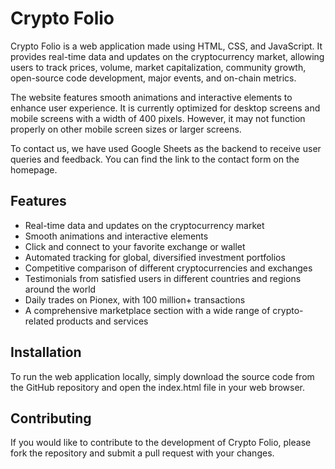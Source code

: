 # Crypto Folio

Crypto Folio is a web application made using HTML, CSS, and JavaScript. It provides real-time data and updates on the cryptocurrency market, allowing users to track prices, volume, market capitalization, community growth, open-source code development, major events, and on-chain metrics.

The website features smooth animations and interactive elements to enhance user experience. It is currently optimized for desktop screens and mobile screens with a width of 400 pixels. However, it may not function properly on other mobile screen sizes or larger screens.

To contact us, we have used Google Sheets as the backend to receive user queries and feedback. You can find the link to the contact form on the homepage.

## Features

- Real-time data and updates on the cryptocurrency market
- Smooth animations and interactive elements
- Click and connect to your favorite exchange or wallet
- Automated tracking for global, diversified investment portfolios
- Competitive comparison of different cryptocurrencies and exchanges
- Testimonials from satisfied users in different countries and regions around the world
- Daily trades on Pionex, with 100 million+ transactions
- A comprehensive marketplace section with a wide range of crypto-related products and services

## Installation

To run the web application locally, simply download the source code from the GitHub repository and open the index.html file in your web browser.

## Contributing

If you would like to contribute to the development of Crypto Folio, please fork the repository and submit a pull request with your changes.

